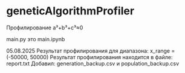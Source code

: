 # geneticAlgorithmProfiler
Профилирование a³+b³+c³≈0

main.py это main.ipynb

05.08.2025
Результат профилирования для диапазона: x_range = (-50000, 50000)
Результат профилирования находится в файле: report.txt
Добавил: generation_backup.csv и population_backup.csv
